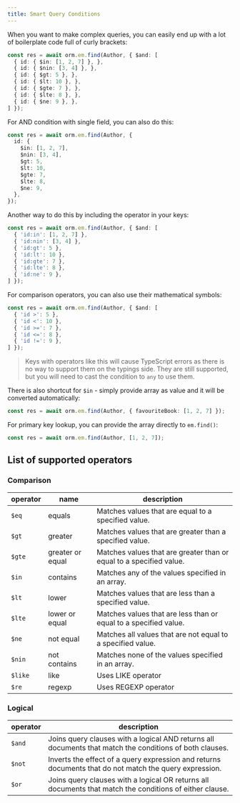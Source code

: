 ```yaml
---
title: Smart Query Conditions
---
```


When you want to make complex queries, you can easily end up with a lot of boilerplate code full of curly brackets:

```typescript
const res = await orm.em.find(Author, { $and: [
  { id: { $in: [1, 2, 7] }, },
  { id: { $nin: [3, 4] }, },
  { id: { $gt: 5 }, },
  { id: { $lt: 10 }, },
  { id: { $gte: 7 }, },
  { id: { $lte: 8 }, },
  { id: { $ne: 9 }, },
] });
```

For AND condition with single field, you can also do this:

```typescript
const res = await orm.em.find(Author, {
  id: {
    $in: [1, 2, 7],
    $nin: [3, 4],
    $gt: 5,
    $lt: 10,
    $gte: 7,
    $lte: 8,
    $ne: 9,
  },
});
```

Another way to do this by including the operator in your keys:

```typescript
const res = await orm.em.find(Author, { $and: [
  { 'id:in': [1, 2, 7] },
  { 'id:nin': [3, 4] },
  { 'id:gt': 5 },
  { 'id:lt': 10 },
  { 'id:gte': 7 },
  { 'id:lte': 8 },
  { 'id:ne': 9 },
] });
```

For comparison operators, you can also use their mathematical symbols:

```typescript
const res = await orm.em.find(Author, { $and: [
  { 'id >': 5 },
  { 'id <': 10 },
  { 'id >=': 7 },
  { 'id <=': 8 },
  { 'id !=': 9 },
] });
```

> Keys with operators like this will cause TypeScript errors as there is no way to support them on the typings side. They are still supported, but you will need to cast the condition to `any` to use them.

There is also shortcut for `$in` - simply provide array as value and it will be converted automatically:

```typescript
const res = await orm.em.find(Author, { favouriteBook: [1, 2, 7] });
```

For primary key lookup, you can provide the array directly to `em.find()`:

```typescript
const res = await orm.em.find(Author, [1, 2, 7]);
```

## List of supported operators

### Comparison

| operator | name             | description                                                         |
| -------- | ---------------- | ------------------------------------------------------------------- |
| `$eq`    | equals           | Matches values that are equal to a specified value.                 |
| `$gt`    | greater          | Matches values that are greater than a specified value.             |
| `$gte`   | greater or equal | Matches values that are greater than or equal to a specified value. |
| `$in`    | contains         | Matches any of the values specified in an array.                    |
| `$lt`    | lower            | Matches values that are less than a specified value.                |
| `$lte`   | lower or equal   | Matches values that are less than or equal to a specified value.    |
| `$ne`    | not equal        | Matches all values that are not equal to a specified value.         |
| `$nin`   | not contains     | Matches none of the values specified in an array.                   |
| `$like`  | like             | Uses LIKE operator                                                  |
| `$re`    | regexp           | Uses REGEXP operator                                                |

### Logical

| operator | description                                                                                             |
| -------- | ------------------------------------------------------------------------------------------------------- |
| `$and`   | Joins query clauses with a logical AND returns all documents that match the conditions of both clauses. |
| `$not`   | Inverts the effect of a query expression and returns documents that do not match the query expression.  |
| `$or`    | Joins query clauses with a logical OR returns all documents that match the conditions of either clause. |
